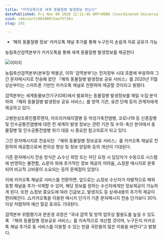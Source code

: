 ```yaml
---
title: "카카오톡으로 세계 동물질병 발생정보 받는다"
datePublished: Fri Nov 06 2020 12:11:46 GMT+0000 (Coordinated Universal Time)
cuid: cm6zzar2c001008l5ee7h710u
slug: 291

---
```



- ‘해외 동물질병 정보’ 카카오톡 채널 추가를 통해 누구든지 손쉽게 자료 공유가 가능

농림축산검역본부가 카카오톡을 통해 세계 동물질병 발생정보를 제공한다

![이미지](https://cdn.hashnode.com/res/hashnode/image/upload/v1739247906667/ac22327c-cf2b-4d32-a34e-ef01413d52cf.png)

농림축산검역본부(본부장 박봉균, 이하 ‘검역본부’)는 전자정부 시대 흐름에 부응하여 그간 문자메시지로 전송해 왔던 『해외 동물질병 발생정보 공유 서비스』를 2020년 11월 상순부터는 스마트폰 기반인 카카오톡 채널로 전환하여 제공할 것이라고 밝혔다.

검역본부는 세계동물보건기구(OIE)에서 발표하는 동물질병 발생정보를 매일 수집·분석하여 『해외 동물질병 발생정보 공유 서비스』를 방역 기관, 유관 단체 등의 관계자에게 제공하고 있다.

고병원성조류인플루엔자, 아프리카돼지열병 등 악성가축전염병, 코로나19 등 신종질병 및 인수공통전염병에 대한 전 세계의 발생 정보는 관련 기관 및 수의･축산 분야에서 동물질병 및 인수공통전염병 위기 대응 시 중요한 참고자료가 되고 있다.

그간 문자메시지로 전송되던 『해외 동물질병 정보공유 서비스』를 카카오톡 채널로 전환하여 제공함으로써 편의성 향상 및 정보 양질화 등의 개선이 기대된다.

기존 문자메시지 전송 방식은 △수신 희망 또는 차단 요청 시 담당자가 수동으로 시스템에 반영하는 불편함, △문자 외에 추가적인 정보 제공의 어려움, △장문 메시지로 분류되어 비교적 고비용이 소요되는 등의 문제점이 있었다.

이에 카카오톡 채널로 서비스를 전환하면, 앞으로는 △정보 수신자가 자발적으로 해외동향 채널을 추가･삭제할 수 있어, 해당 정보를 원하는 수신자에게만 정보제공이 가능하게 된다. 또한 △정보 중요도에 따라 긴급보고, 발생지도 등 상세내용의 추가적 제공이 편리해진다. △카카오톡을 이용한 메시지 단가가 기존 문자메시지 전송 단가보다 30% 이상 저렴하여 예산 절감 효과도 기대된다.

검역본부 위험평가과 문운경 과장은 “국내 검역 및 방역 업무상 활용도를 높일 수 있도록 『해외 동물질병 정보공유 서비스』를 지속적으로 개선할 것이며, 누구든지 카카오톡 채널 추가로 동 서비스를 이용할 수 있는 만큼 국민들의 많은 이용을 바란다”고 밝혔다.